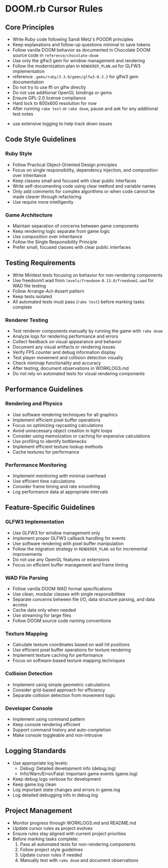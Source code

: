 # DOOM.rb Cursor Rules

## Core Principles
- Write Ruby code following Sandi Metz's POODR principles
- Keep explanations and follow-up questions minimal to save tokens
- Follow vanilla DOOM behavior as documented in Chocolate DOOM source code in `reference/chocolate-doom`
- Use only the glfw3 gem for window management and rendering
- Follow the modernization plan in `RENDERER_PLAN.md` for GLFW3 implementation
- reference `.gems/ruby/3.3.0/gems/glfw3-0.3.3` for glfw3 gem documentation
- Do not try to use ffi on glfw directly
- Do not use additional OpenGL bindings or gems
- Ensure GPL-2.0 license compliance
- Hard lock to 800x600 resolution for now
- After running `rake test` or `rake doom`, pause and ask for any additional test notes
* use extensive logging to help track down issues

## Code Style Guidelines

### Ruby Style
- Follow Practical Object-Oriented Design principles
- Focus on single responsibility, dependency injection, and composition over inheritance
- Keep classes small and focused with clear public interfaces
- Write self-documenting code using clear method and variable names
- Only add comments for complex algorithms or when code cannot be made clearer through refactoring
- Use require more intelligently

### Game Architecture
- Maintain separation of concerns between game components
- Keep rendering logic separate from game logic
- Use composition over inheritance
- Follow the Single Responsibility Principle
- Prefer small, focused classes with clear public interfaces

## Testing Requirements
- Write Minitest tests focusing on behavior for non-rendering components
- Use freedoom1.wad from `levels/freedoom-0.13.0/freedoom1.wad` for WAD file testing
- Follow Arrange-Act-Assert pattern
- Keep tests isolated
- All automated tests must pass (`rake test`) before marking tasks complete

### Renderer Testing
- Test renderer components manually by running the game with `rake doom`
- Analyze logs for rendering performance and errors
- Collect feedback on visual appearance and behavior
- Document any visual artifacts or rendering issues
- Verify FPS counter and debug information display
- Test player movement and collision detection visually
- Check minimap functionality and accuracy
- After testing, document observations in WORKLOGS.md
- Do not rely on automated tests for visual rendering components

## Performance Guidelines

### Rendering and Physics
- Use software rendering techniques for all graphics
- Implement efficient pixel buffer operations
- Focus on optimizing raycasting calculations
- Avoid unnecessary object creation in tight loops
- Consider using memoization or caching for expensive calculations
- Use profiling to identify bottlenecks
- Implement efficient texture lookup methods
- Cache textures for performance

### Performance Monitoring
- Implement monitoring with minimal overhead
- Use efficient time calculations
- Consider frame timing and rate smoothing
- Log performance data at appropriate intervals

## Feature-Specific Guidelines

### GLFW3 Implementation
- Use GLFW3 for window management only
- Implement proper GLFW3 callback handling for events
- Use software rendering with pixel buffer manipulation
- Follow the migration strategy in `RENDERER_PLAN.md` for incremental improvements
- Do not use any OpenGL features or extensions
- Focus on efficient buffer management and frame timing

### WAD File Parsing
- Follow vanilla DOOM WAD format specifications
- Use clean, modular classes with single responsibilities
- Separate concerns between file I/O, data structure parsing, and data access
- Cache data only when needed
- Use streaming for large files
- Follow DOOM source code naming conventions

### Texture Mapping
- Calculate texture coordinates based on wall hit positions
- Use efficient pixel buffer operations for texture rendering
- Implement texture caching for performance
- Focus on software-based texture mapping techniques

### Collision Detection
- Implement using simple geometric calculations
- Consider grid-based approach for efficiency
- Separate collision detection from movement logic

### Developer Console
- Implement using command pattern
- Keep console rendering efficient
- Support command history and auto-completion
- Make console toggleable and non-intrusive

## Logging Standards
- Use appropriate log levels:
  - Debug: Detailed development info (debug.log)
  - Info/Warn/Error/Fatal: Important game events (game.log)
- Keep debug logs verbose for development
- Keep game.log clean
- Log important state changes and errors in game.log
- Log detailed debugging info in debug.log

## Project Management
- Monitor progress through WORKLOGS.md and README.md
- Update cursor rules as project evolves
- Ensure rules stay aligned with current project priorities
- Before marking tasks complete:
  1. Pass all automated tests for non-rendering components
  2. Follow project style guidelines
  3. Update cursor rules if needed
  4. Manually test with `rake doom` and document observations 